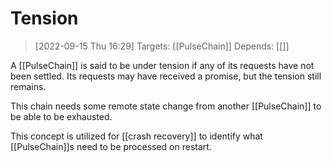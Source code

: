 
# Tension

> [2022-09-15 Thu 16:29] 
> Targets: [[PulseChain]] 
> Depends: [[]]

A [[PulseChain]] is said to be under tension if any of its requests have not been settled.  Its requests may have received a promise, but the tension still remains.

This chain needs some remote state change from another [[PulseChain]] to be able to be exhausted.

This concept is utilized for [[crash recovery]] to identify what [[PulseChain]]s need to be processed on restart.
